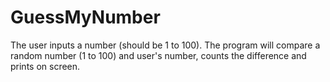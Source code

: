 # GuessMyNumber
The user inputs a number (should be 1 to 100). 
The program will compare a random number (1 to 100) and user's number, counts the difference and prints on screen.
